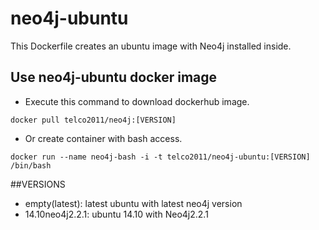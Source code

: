 # neo4j-ubuntu
This Dockerfile creates an ubuntu image with Neo4j installed inside.

## Use neo4j-ubuntu docker image

* Execute this command to download dockerhub image.

`docker pull telco2011/neo4j:[VERSION]`

* Or create container with bash access.

`docker run --name neo4j-bash -i -t telco2011/neo4j-ubuntu:[VERSION] /bin/bash`


##VERSIONS
* empty(latest): latest ubuntu with latest neo4j version 
* 14.10neo4j2.2.1: ubuntu 14.10 with Neo4j2.2.1